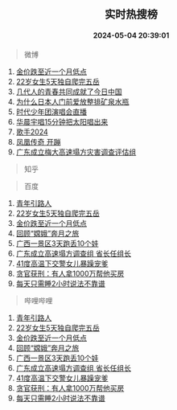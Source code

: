<div align="center"><h2>实时热搜榜</h2><h4>2024-05-04 20:39:01</h4></div>

> 微博  

1. [金价跌至近一个月低点](https://s.weibo.com/weibo?q=%23%E9%87%91%E4%BB%B7%E8%B7%8C%E8%87%B3%E8%BF%91%E4%B8%80%E4%B8%AA%E6%9C%88%E4%BD%8E%E7%82%B9%23&t=31&band_rank=1&Refer=top)<br />
2. [22岁女生5天独自爬完五岳](https://s.weibo.com/weibo?q=%2322%E5%B2%81%E5%A5%B3%E7%94%9F5%E5%A4%A9%E7%8B%AC%E8%87%AA%E7%88%AC%E5%AE%8C%E4%BA%94%E5%B2%B3%23&t=31&band_rank=2&Refer=top)<br />
3. [几代人的青春共同成就了今日中国](https://s.weibo.com/weibo?q=%23%E5%87%A0%E4%BB%A3%E4%BA%BA%E7%9A%84%E9%9D%92%E6%98%A5%E5%85%B1%E5%90%8C%E6%88%90%E5%B0%B1%E4%BA%86%E4%BB%8A%E6%97%A5%E4%B8%AD%E5%9B%BD%23&t=31&band_rank=3&Refer=top)<br />
4. [为什么日本人门前爱放整排矿泉水瓶](https://s.weibo.com/weibo?q=%23%E4%B8%BA%E4%BB%80%E4%B9%88%E6%97%A5%E6%9C%AC%E4%BA%BA%E9%97%A8%E5%89%8D%E7%88%B1%E6%94%BE%E6%95%B4%E6%8E%92%E7%9F%BF%E6%B3%89%E6%B0%B4%E7%93%B6%23&t=31&band_rank=4&Refer=top)<br />
5. [时代少年团演唱会直播](https://s.weibo.com/weibo?q=%E6%97%B6%E4%BB%A3%E5%B0%91%E5%B9%B4%E5%9B%A2%E6%BC%94%E5%94%B1%E4%BC%9A%E7%9B%B4%E6%92%AD&t=31&band_rank=5&Refer=top)<br />
6. [华晨宇唱15分钟把太阳唱出来](https://s.weibo.com/weibo?q=%E5%8D%8E%E6%99%A8%E5%AE%87%E5%94%B115%E5%88%86%E9%92%9F%E6%8A%8A%E5%A4%AA%E9%98%B3%E5%94%B1%E5%87%BA%E6%9D%A5&t=31&band_rank=6&Refer=top)<br />
7. [歌手2024](https://s.weibo.com/weibo?q=%E6%AD%8C%E6%89%8B2024&t=31&band_rank=7&Refer=top)<br />
8. [凤凰传奇 开蹦](https://s.weibo.com/weibo?q=%E5%87%A4%E5%87%B0%E4%BC%A0%E5%A5%87%20%E5%BC%80%E8%B9%A6&t=31&band_rank=8&Refer=top)<br />
9. [广东成立梅大高速塌方灾害调查评估组](https://s.weibo.com/weibo?q=%23%E5%B9%BF%E4%B8%9C%E6%88%90%E7%AB%8B%E6%A2%85%E5%A4%A7%E9%AB%98%E9%80%9F%E5%A1%8C%E6%96%B9%E7%81%BE%E5%AE%B3%E8%B0%83%E6%9F%A5%E8%AF%84%E4%BC%B0%E7%BB%84%23&t=31&band_rank=9&Refer=top)<br />

> 知乎  


> 百度  

1. [青年引路人](https://www.baidu.com/s?wd=%E9%9D%92%E5%B9%B4%E5%BC%95%E8%B7%AF%E4%BA%BA&sa=fyb_news&rsv_dl=fyb_news)<br />
2. [22岁女生5天独自爬完五岳](https://www.baidu.com/s?wd=22%E5%B2%81%E5%A5%B3%E7%94%9F5%E5%A4%A9%E7%8B%AC%E8%87%AA%E7%88%AC%E5%AE%8C%E4%BA%94%E5%B2%B3&sa=fyb_news&rsv_dl=fyb_news)<br />
3. [金价跌至近一个月低点](https://www.baidu.com/s?wd=%E9%87%91%E4%BB%B7%E8%B7%8C%E8%87%B3%E8%BF%91%E4%B8%80%E4%B8%AA%E6%9C%88%E4%BD%8E%E7%82%B9&sa=fyb_news&rsv_dl=fyb_news)<br />
4. [回顾“嫦娥”奔月之旅](https://www.baidu.com/s?wd=%E5%9B%9E%E9%A1%BE%E2%80%9C%E5%AB%A6%E5%A8%A5%E2%80%9D%E5%A5%94%E6%9C%88%E4%B9%8B%E6%97%85&sa=fyb_news&rsv_dl=fyb_news)<br />
5. [广西一景区3天跑丢10个娃](https://www.baidu.com/s?wd=%E5%B9%BF%E8%A5%BF%E4%B8%80%E6%99%AF%E5%8C%BA3%E5%A4%A9%E8%B7%91%E4%B8%A210%E4%B8%AA%E5%A8%83&sa=fyb_news&rsv_dl=fyb_news)<br />
6. [广东成立高速塌方调查组 省长任组长](https://www.baidu.com/s?wd=%E5%B9%BF%E4%B8%9C%E6%88%90%E7%AB%8B%E9%AB%98%E9%80%9F%E5%A1%8C%E6%96%B9%E8%B0%83%E6%9F%A5%E7%BB%84+%E7%9C%81%E9%95%BF%E4%BB%BB%E7%BB%84%E9%95%BF&sa=fyb_news&rsv_dl=fyb_news)<br />
7. [41度高温下交警女儿暴躁宠爹](https://www.baidu.com/s?wd=41%E5%BA%A6%E9%AB%98%E6%B8%A9%E4%B8%8B%E4%BA%A4%E8%AD%A6%E5%A5%B3%E5%84%BF%E6%9A%B4%E8%BA%81%E5%AE%A0%E7%88%B9&sa=fyb_news&rsv_dl=fyb_news)<br />
8. [贪官获刑：有人拿1000万帮他买房](https://www.baidu.com/s?wd=%E8%B4%AA%E5%AE%98%E8%8E%B7%E5%88%91%EF%BC%9A%E6%9C%89%E4%BA%BA%E6%8B%BF1000%E4%B8%87%E5%B8%AE%E4%BB%96%E4%B9%B0%E6%88%BF&sa=fyb_news&rsv_dl=fyb_news)<br />
9. [每天只需睡2小时说法不靠谱](https://www.baidu.com/s?wd=%E6%AF%8F%E5%A4%A9%E5%8F%AA%E9%9C%80%E7%9D%A12%E5%B0%8F%E6%97%B6%E8%AF%B4%E6%B3%95%E4%B8%8D%E9%9D%A0%E8%B0%B1&sa=fyb_news&rsv_dl=fyb_news)<br />

> 哔哩哔哩  

1. [青年引路人](https://www.baidu.com/s?wd=%E9%9D%92%E5%B9%B4%E5%BC%95%E8%B7%AF%E4%BA%BA&sa=fyb_news&rsv_dl=fyb_news)<br />
2. [22岁女生5天独自爬完五岳](https://www.baidu.com/s?wd=22%E5%B2%81%E5%A5%B3%E7%94%9F5%E5%A4%A9%E7%8B%AC%E8%87%AA%E7%88%AC%E5%AE%8C%E4%BA%94%E5%B2%B3&sa=fyb_news&rsv_dl=fyb_news)<br />
3. [金价跌至近一个月低点](https://www.baidu.com/s?wd=%E9%87%91%E4%BB%B7%E8%B7%8C%E8%87%B3%E8%BF%91%E4%B8%80%E4%B8%AA%E6%9C%88%E4%BD%8E%E7%82%B9&sa=fyb_news&rsv_dl=fyb_news)<br />
4. [回顾“嫦娥”奔月之旅](https://www.baidu.com/s?wd=%E5%9B%9E%E9%A1%BE%E2%80%9C%E5%AB%A6%E5%A8%A5%E2%80%9D%E5%A5%94%E6%9C%88%E4%B9%8B%E6%97%85&sa=fyb_news&rsv_dl=fyb_news)<br />
5. [广西一景区3天跑丢10个娃](https://www.baidu.com/s?wd=%E5%B9%BF%E8%A5%BF%E4%B8%80%E6%99%AF%E5%8C%BA3%E5%A4%A9%E8%B7%91%E4%B8%A210%E4%B8%AA%E5%A8%83&sa=fyb_news&rsv_dl=fyb_news)<br />
6. [广东成立高速塌方调查组 省长任组长](https://www.baidu.com/s?wd=%E5%B9%BF%E4%B8%9C%E6%88%90%E7%AB%8B%E9%AB%98%E9%80%9F%E5%A1%8C%E6%96%B9%E8%B0%83%E6%9F%A5%E7%BB%84+%E7%9C%81%E9%95%BF%E4%BB%BB%E7%BB%84%E9%95%BF&sa=fyb_news&rsv_dl=fyb_news)<br />
7. [41度高温下交警女儿暴躁宠爹](https://www.baidu.com/s?wd=41%E5%BA%A6%E9%AB%98%E6%B8%A9%E4%B8%8B%E4%BA%A4%E8%AD%A6%E5%A5%B3%E5%84%BF%E6%9A%B4%E8%BA%81%E5%AE%A0%E7%88%B9&sa=fyb_news&rsv_dl=fyb_news)<br />
8. [贪官获刑：有人拿1000万帮他买房](https://www.baidu.com/s?wd=%E8%B4%AA%E5%AE%98%E8%8E%B7%E5%88%91%EF%BC%9A%E6%9C%89%E4%BA%BA%E6%8B%BF1000%E4%B8%87%E5%B8%AE%E4%BB%96%E4%B9%B0%E6%88%BF&sa=fyb_news&rsv_dl=fyb_news)<br />
9. [每天只需睡2小时说法不靠谱](https://www.baidu.com/s?wd=%E6%AF%8F%E5%A4%A9%E5%8F%AA%E9%9C%80%E7%9D%A12%E5%B0%8F%E6%97%B6%E8%AF%B4%E6%B3%95%E4%B8%8D%E9%9D%A0%E8%B0%B1&sa=fyb_news&rsv_dl=fyb_news)<br />
